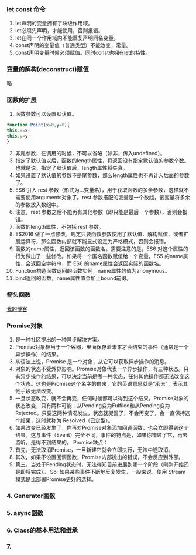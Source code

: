 ### let const 命令
1. let声明的变量拥有了块级作用域。
2. let必须先声明，才能使用，否则报错。
3. let在同一个作用域内不能重复声明同名变量。
4. const声明的变量值（普通类型）不能改变，常量。
5. const声明变量时候必须赋值。同时const也拥有let的特性。
### 变量的解构(deconstruct)赋值
略
### 函数的扩展
1. 函数参数可以设置默认值。
```javascript
function Point(x=0,y=0){
this.x=x;
this.y=y;
}
```
2. 非尾参数，在调用的时候，不可以省略（除非，传入undefined）。
3. 指定了默认值以后，函数的length属性，将返回没有指定默认值的参数个数。也就是说，指定了默认值后，length属性将失真。
4. 如果设置了默认值的参数不是尾参数，那么length属性也不再计入后面的参数了。
5. ES6 引入 rest 参数（形式为...变量名），用于获取函数的多余参数，这样就不需要使用arguments对象了。rest 参数搭配的变量是一个数组，该变量将多余的参数放入数组中。
6. 注意，rest 参数之后不能再有其他参数（即只能是最后一个参数），否则会报错。
7. 函数的length属性，不包括 rest 参数。
8. ES2016 做了一点修改，规定只要函数参数使用了默认值、解构赋值、或者扩展运算符，那么函数内部就不能显式设定为严格模式，否则会报错。
9. 函数的name属性，返回该函数的函数名。需要注意的是，ES6 对这个属性的行为做出了一些修改。如果将一个匿名函数赋值给一个变量，ES5 的name属性，会返回空字符串，而 ES6 的name属性会返回实际的函数名。
10. Function构造函数返回的函数实例，name属性的值为anonymous。
11. bind返回的函数，name属性值会加上bound前缀。
### 箭头函数
[我的博客](http://gruad.yancoder.com/2017/08/24/JS%E7%AE%AD%E5%A4%B4%E5%87%BD%E6%95%B0%E5%BD%92%E7%BA%B3/)
### Promise对象
1. 是一种社区提出的一种异步解决方案。
2. Promise对象相当于一个容器，里面保存着未来才会结束的事件（通常是一个异步操作）的结果。
3. 从语法上说，Promise 是一个对象，从它可以获取异步操作的消息。
4. 对象的状态不受外界影响。Promise对象代表一个异步操作，有三种状态。只有异步操作的结果，可以决定当前是哪一种状态，任何其他操作都无法改变这个状态。这也是Promise这个名字的由来，它的英语意思就是“承诺”，表示其他手段无法改变。
5. 一旦状态改变，就不会再变，任何时候都可以得到这个结果。Promise对象的状态改变，只有两种可能：从Pending变为Fulfiled和从Pending变为Rejected。只要这两种情况发生，状态就凝固了，不会再变了，会一直保持这个结果，这时就称为 Resolved（已定型）。
6. 如果改变已经发生了，你再对Promise对象添加回调函数，也会立即得到这个结果。这与事件（Event）完全不同，事件的特点是，如果你错过了它，再去监听，是得不到结果的。
Promise缺点：
1. 首先，无法取消Promise，一旦新建它就会立即执行，无法中途取消。
2. 其次，如果不设置回调函数，Promise内部抛出的错误，不会反应到外部。
3. 第三，当处于Pending状态时，无法得知目前进展到哪一个阶段（刚刚开始还是即将完成）。
So:
如果某些事件不断地反复发生，一般来说，使用 Stream 模式是比部署Promise更好的选择。
### 4. Generator函数
### 5. async函数
### 6. Class的基本用法和继承
### 7. 
